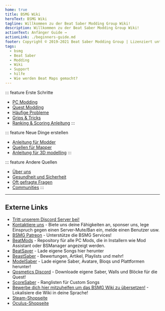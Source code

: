 ```yaml
---
home: true
title: BSMG Wiki
heroText: BSMG Wiki
tagline: Willkommen zu der Beat Saber Modding Group Wiki!
description: Willkommen zu der Beat Saber Modding Group Wiki!
actionText: Anfänger Guide →
actionLink: ./beginners-guide.md
footer: Copyright © 2019-2021 Beat Saber Modding Group | Lizenziert unter CC BY-NC-SA 4.0
tags:
  - bsmg
  - Beat Saber
  - Modding
  - Wiki
  - Support
  - hilfe
  - Wie werden Beat Maps gemacht?
---
```


<!-- markdownlint-disable MD033 -->
<div class='features'>

::: feature Erste Schritte

- [PC Modding](./pc-modding.md)
- [Quest Modding](./quest-modding.md)
- [Häufige Probleme](./support/)
- [Grips & Tricks](./grips-and-tricks.md)
- [Ranking & Scoring Anleitung](./ranking-guide.md)
  :::

::: feature Neue Dinge erstellen

- [Anleitung für Modder](/de/modding/)
- [Quellen für Mapper](/de/mapping/)
- [Anleitung für 3D modelling](/de/models/)
  :::

::: feature Andere Quellen

- [Über uns](/de/about/)
- [Gesundheit und Sicherheit](./health-and-safety.md)
- [Oft gefragte Fragen](/de/faq/)
- [Communities](/de/communities/)
  :::

</div>
<!-- markdownlint-enable MD033 -->

---

## Externe Links

- [Tritt unserem Discord Server bei!](https://discord.gg/beatsabermods)
- [Kontaktiere uns](https://bsmg.dev/contact) - Biete uns deine Fähigkeiten an, sponser uns, lege Einspruch gegen einen Server-Mute/Ban ein, melde einen Benutzer usw.
- [BSMG Patreon](https://www.patreon.com/beatsabermods) - Unterstütze die BSMG Services!
- [BeatMods](https://beatmods.com) - Repository für alle PC Mods, die in Installern wie Mod Assistant oder BSManager angezeigt werden.
- [BeatSaver](https://beatsaver.com/) - Lade eigene Songs hier herunter
- [BeastSaber](https://bsaber.com/) - Bewertungen, Artikel, Playlists und mehr!
- [ModelSaber](https://modelsaber.com/) - Lade eigene Saber, Avatare, Bloqs und Plattformen herunter!
- [Qosmetics Discord](https://discord.gg/qosmetics) - Downloade eigene Saber, Walls und Blöcke für die Quest!
- [ScoreSaber](https://scoresaber.com/) - Ranglisten für Custom Songs
- [Bewerbe dich hier mitzuhelfen um das BSMG Wiki zu übersetzen!](https://forms.gle/e3BqA3poMjESARe76) - Lokalisiere die Wiki in deine Sprache!
- [Steam-Shopseite](https://store.steampowered.com/app/620980/Beat_Saber/)
- [Oculus-Shopseite](https://www.oculus.com/experiences/rift/1304877726278670/)

